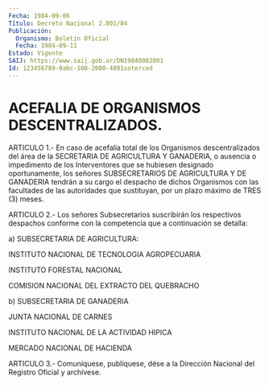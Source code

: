 ```yaml
---
Fecha: 1984-09-06
Título: Decreto Nacional 2.801/84
Publicación:
  Organismo: Boletín Oficial
  Fecha: 1984-09-11
Estado: Vigente
SAIJ: https://www.saij.gob.ar/DN19840002801
Id: 123456789-0abc-108-2000-4891soterced
---
```

# ACEFALIA DE ORGANISMOS DESCENTRALIZADOS.

<a id="1"></a>
ARTICULO    1.-  En  caso  de  acefalía  total  de  los  Organismos descentralizados  del  área  de  la  SECRETARIA  DE  AGRICULTURA  Y GANADERIA,  o  ausencia  o  impedimento de los Interventores que se hubiesen designado oportunamente,  los  señores  SUBSECRETARIOS  DE AGRICULTURA  Y  DE  GANADERIA  tendrán  a  su  cargo el despacho de dichos  Organismos  con  las  facultades  de  las  autoridades  que sustituyan, por un plazo máximo de TRES (3) meses.

<a id="2"></a>
ARTICULO 2.- Los señores Subsecretarios suscribirán los respectivos despachos conforme con la competencia que a continuación se detalla:

a) SUBSECRETARIA DE AGRICULTURA:

INSTITUTO NACIONAL DE TECNOLOGIA AGROPECUARIA

INSTITUTO FORESTAL NACIONAL

COMISION NACIONAL DEL EXTRACTO DEL QUEBRACHO

b) SUBSECRETARIA DE GANADERIA

JUNTA NACIONAL DE CARNES

INSTITUTO NACIONAL DE LA ACTIVIDAD HIPICA

MERCADO NACIONAL DE HACIENDA

<a id="3"></a>
ARTICULO  3.- Comuníquese, publíquese, dése a la Dirección Nacional del Registro Oficial y archívese.